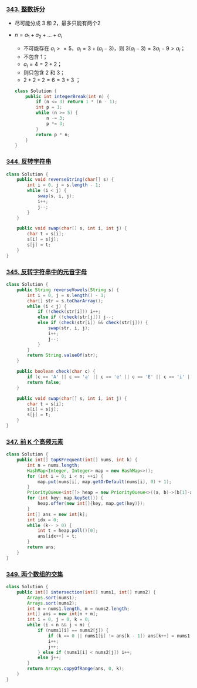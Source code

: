 ### [343. 整数拆分](https://leetcode-cn.com/problems/integer-break/)

* 尽可能分成 3 和 2，最多只能有两个2

* $n=a_1+a_2+...+a_i$

  * 不可能存在 $a_i>=5$，$a_i=3+(a_i-3)$，则 $3(a_i-3)=3a_i-9>a_i$；
  * 不包含 1；
  * $a_i=4=2+2$；
  * 则只包含 2 和 3；
  * $2+2+2=6=3+3$ ；

  ```java
  class Solution {
      public int integerBreak(int n) {
          if (n <= 3) return 1 * (n - 1);
          int p = 1;
          while (n >= 5) {
              n -= 3;
              p *= 3;
          }
          return p * n;
      }
  }
  ```

### [344. 反转字符串](https://leetcode-cn.com/problems/reverse-string/)

```java
class Solution {
    public void reverseString(char[] s) {
        int i = 0, j = s.length - 1;
        while (i < j) {
            swap(s, i, j);
            i++;
            j--;
        }
    }

    public void swap(char[] s, int i, int j) {
        char t = s[i];
        s[i] = s[j];
        s[j] = t;
    }
}
```

### [345. 反转字符串中的元音字母](https://leetcode-cn.com/problems/reverse-vowels-of-a-string/)

```java
class Solution {
    public String reverseVowels(String s) {
        int i = 0, j = s.length() - 1;
        char[] str = s.toCharArray();
        while (i < j) {
            if (!check(str[i])) i++;
            else if (!check(str[j])) j--;
            else if (check(str[i]) && check(str[j])) {
                swap(str, i, j);
                i++;
                j--;
            }
        }
        return String.valueOf(str);
    }

    public boolean check(char c) {
        if (c == 'A' || c == 'a' || c == 'e' || c == 'E' || c == 'i' || c == 'I' || c == 'o' ||  c == 'O' || c == 'u' || c == 'U') return true;
        return false;
    }

    public void swap(char[] s, int i, int j) {
        char t = s[i];
        s[i] = s[j];
        s[j] = t;
    }
}
```

### [347. 前 K 个高频元素](https://leetcode-cn.com/problems/top-k-frequent-elements/)

```java
class Solution {
    public int[] topKFrequent(int[] nums, int k) {
        int n = nums.length;
        HashMap<Integer, Integer> map = new HashMap<>();
        for (int i = 0; i < n; ++i) {
            map.put(nums[i], map.getOrDefault(nums[i], 0) + 1);
        }
        PriorityQueue<int[]> heap = new PriorityQueue<>((a, b)->(b[1]-a[1]));
        for (int key: map.keySet()) {
            heap.offer(new int[]{key, map.get(key)});
        }
        int[] ans = new int[k];
        int idx = 0;
        while (k-- > 0) {
            int t = heap.poll()[0];
            ans[idx++] = t;
        }
        return ans;
    }
}
```

### [349. 两个数组的交集](https://leetcode-cn.com/problems/intersection-of-two-arrays/)

```java
class Solution {
    public int[] intersection(int[] nums1, int[] nums2) {
        Arrays.sort(nums1);
        Arrays.sort(nums2);
        int n = nums1.length, m = nums2.length;
        int[] ans = new int[n + m];
        int i = 0, j = 0, k = 0;
        while (i < n && j < m) {
            if (nums1[i] == nums2[j]) {
                if (k == 0 || nums1[i] != ans[k - 1]) ans[k++] = nums1[i];
                i++;
                j++;
            } else if (nums1[i] < nums2[j]) i++;
            else j++;
        }
        return Arrays.copyOfRange(ans, 0, k);
    }
}
```



